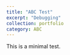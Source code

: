 ```yaml
---
title: "ABC Test"
excerpt: "Debugging"
collection: portfolio
category: ABC
---
```

This is a minimal test.